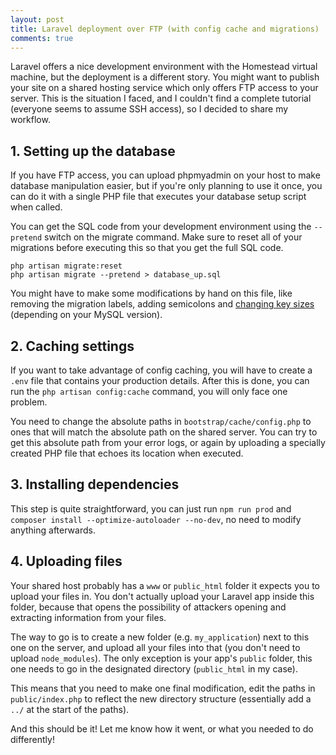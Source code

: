 ```yaml
---
layout: post
title: Laravel deployment over FTP (with config cache and migrations)
comments: true
---
```

Laravel offers a nice development environment with the Homestead virtual machine, but the deployment is a different story. You might want to publish your site on a shared hosting service which only offers FTP access to your server. This is the situation I faced, and I couldn't find a complete tutorial (everyone seems to assume SSH access), so I decided to share my workflow.

## 1. Setting up the database

If you have FTP access, you can upload phpmyadmin on your host to make database manipulation easier, but if you're only planning to use it once, you can do it with a single PHP file that executes your database setup script when called.

You can get the SQL code from your development environment using the `--pretend` switch on the migrate command. Make sure to reset all of your migrations before executing this so that you get the full SQL code.

```
php artisan migrate:reset
php artisan migrate --pretend > database_up.sql
```

You might have to make some modifications by hand on this file, like removing the migration labels, adding semicolons and [changing key sizes](https://stackoverflow.com/q/1814532/3680834) (depending on your MySQL version).

## 2. Caching settings

If you want to take advantage of config caching, you will have to create a `.env` file that contains your production details. After this is done, you can run the `php artisan config:cache` command, you will only face one problem.

You need to change the absolute paths in `bootstrap/cache/config.php` to ones that will match the absolute path on the shared server. You can try to get this absolute path from your error logs, or again by uploading a specially created PHP file that echoes its location when executed.

## 3. Installing dependencies

This step is quite straightforward, you can just run `npm run prod` and `composer install --optimize-autoloader --no-dev`, no need to modify anything afterwards.

## 4. Uploading files

Your shared host probably has a `www` or `public_html` folder it expects you to upload your files in. You don't actually upload your Laravel app inside this folder, because that opens the possibility of attackers opening and extracting information from your files.

The way to go is to create a new folder (e.g. `my_application`) next to this one on the server, and upload all your files into that (you don't need to upload `node_modules`). The only exception is your app's `public` folder, this one needs to go in the designated directory (`public_html` in my case).

This means that you need to make one final modification, edit the paths in `public/index.php` to reflect the new directory structure (essentially add a `../` at the start of the paths).

And this should be it! Let me know how it went, or what you needed to do differently!
